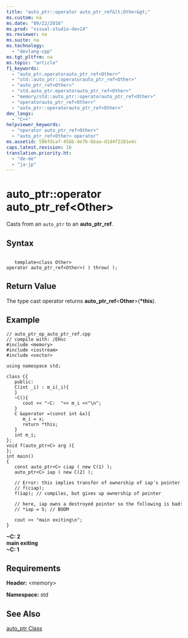 ```yaml
---
title: "auto_ptr::operator auto_ptr_ref&lt;Other&gt;"
ms.custom: na
ms.date: "09/22/2016"
ms.prod: "visual-studio-dev14"
ms.reviewer: na
ms.suite: na
ms.technology: 
  - "devlang-cpp"
ms.tgt_pltfrm: na
ms.topic: "article"
f1_keywords: 
  - "auto_ptr.operatorauto_ptr_ref<Other>"
  - "std::auto_ptr::operatorauto_ptr_ref<Other>"
  - "auto_ptr_ref<Other>"
  - "std.auto_ptr.operatorauto_ptr_ref<Other>"
  - "memory/std::auto_ptr::operatorauto_ptr_ref<Other>"
  - "operatorauto_ptr_ref<Other>"
  - "auto_ptr::operatorauto_ptr_ref<Other>"
dev_langs: 
  - "C++"
helpviewer_keywords: 
  - "operator auto_ptr_ref<Other>"
  - "auto_ptr_ref<Other> operator"
ms.assetid: 59bfdca7-45bb-4e7b-bbaa-d1d4f2281e4c
caps.latest.revision: 16
translation.priority.ht: 
  - "de-de"
  - "ja-jp"
---
```

# auto_ptr::operator auto_ptr_ref&lt;Other&gt;
Casts from an `auto_ptr` to an **auto_ptr_ref**.  
  
## Syntax  
  
```  
  
   template<class Other>  
operator auto_ptr_ref<Other>( ) throw( );  
```  
  
## Return Value  
 The type cast operator returns **auto_ptr_ref**<**Other**>(**\*this**).  
  
## Example  
  
```  
// auto_ptr_op_auto_ptr_ref.cpp  
// compile with: /EHsc  
#include <memory>  
#include <iostream>  
#include <vector>  
  
using namespace std;  
  
class C{  
   public:  
   C(int _i) : m_i(_i){  
   }  
   ~C(){  
      cout << "~C:  "<< m_i <<"\n";  
   }  
   C &operator =(const int &x){  
      m_i = x;  
      return *this;  
   }  
   int m_i;  
};  
void f(auto_ptr<C> arg ){  
};  
int main()  
{  
   const auto_ptr<C> ciap ( new C(1) );  
   auto_ptr<C> iap ( new C(2) );  
  
   // Error: this implies transfer of ownership of iap's pointer  
   // f(ciap);   
   f(iap); // compiles, but gives up ownership of pointer  
  
   // here, iap owns a destroyed pointer so the following is bad:  
   // *iap = 5; // BOOM  
  
   cout << "main exiting\n";  
}  
```  
  
 **~C:  2**  
**main exiting**  
**~C:  1**   
## Requirements  
 **Header:** \<memory>  
  
 **Namespace:** std  
  
## See Also  
 [auto_ptr Class](../vs140/auto_ptr-class.md)